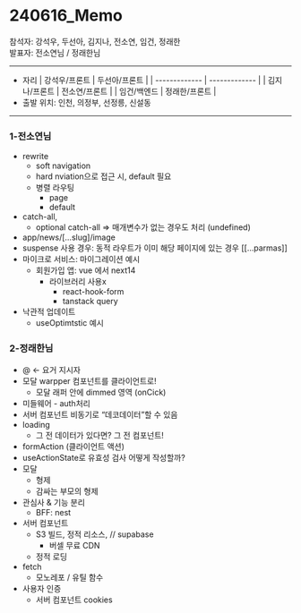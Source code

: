# 240616_Memo

참석자: 강석우, 두선아, 김지나, 전소연, 임건, 정래한  
발표자: 전소연님 / 정래한님

---

- 자리
  | 강석우/프론트 | 두선아/프론트 |
  | ------------- | ------------- |
  | 김지나/프론트 | 전소연/프론트 |
  | 임건/백엔드 | 정래한/프론트 |
- 출발 위치: 인천, 의정부, 선정릉, 신설동

---

### 1-전소연님

- rewrite
  - soft navigation
  - hard nviation으로 접근 시, default 필요
  - 병렬 라우팅
    - page
    - default
- catch-all,
  - optional catch-all ⇒ 매개변수가 없는 경우도 처리 (undefined)
- app/news/[…slug]/image
- suspense 사용 경우: 동적 라우트가 이미 해당 페이지에 있는 경우 [[…parmas]]
- 마이크로 서비스: 마이그레이션 예시
  - 회원가입 앱: vue 에서 next14
    - 라이브러리 사용x
      - react-hook-form
      - tanstack query
- 낙관적 업데이트
  - useOptimtstic 예시

### 2-정래한님

- @ ← 요거 지시자
- 모달 warpper 컴포넌트를 클라이언트로!
  - 모달 래퍼 안에 dimmed 영역 (onCick)
- 미들웨어 - auth처리
- 서버 컴포넌트 비동기로 “데코데이터”할 수 있음
- loading
  - 그 전 데이터가 있다면? 그 전 컴포넌트!
- formAction (클라이언트 액션)
- useActionState로 유효성 검사 어떻게 작성할까?
- 모달
  - 형제
  - 감싸는 부모의 형제
- 관심사 & 기능 분리
  - BFF: nest
- 서버 컴포넌트
  - S3 빌드, 정적 리소스, // supabase
    - 버셀 무료 CDN
  - 정적 로딩
- fetch
  - 모노레포 / 유틸 함수
- 사용자 인증
  - 서버 컴포넌트 cookies
